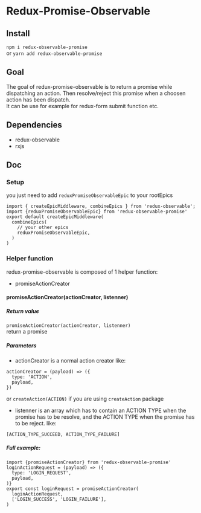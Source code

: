 # Redux-Promise-Observable   
## Install
`npm i redux-observable-promise`   
or `yarn add redux-observable-promise`   
## Goal
The goal of redux-promise-observable is to return a promise while dispatching an action. Then resolve/reject this promise when a choosen action has been dispatch.   
It can be use for example for redux-form submit function etc.
## Dependencies
- redux-observable
- rxjs
## Doc
### Setup
you just need to add `reduxPromiseObservableEpic` to your rootEpics
```
import { createEpicMiddleware, combineEpics } from 'redux-observable';
import {reduxPromiseObservableEpic} from 'redux-observable-promise'
export default createEpicMiddleware(
  combineEpics(
    // your other epics
    reduxPromiseObservableEpic,
  )
)
```
### Helper function
redux-promise-observable is composed of 1 helper function:
- promiseActionCreator
#### promiseActionCreator(actionCreator, listenner)  
##### Return value
`promiseActionCreator(actionCreator, listenner)`   
return a promise
##### Parameters
- actionCreator is a normal action creator like:
```
actionCreator = (payload) => ({
  type: 'ACTION',
  payload,
})
```
or `createAction(ACTION)` if you are using `createAction` package

- listenner is an array which has to contain an ACTION TYPE when the promise has to be resolve, and the ACTION TYPE when the promise has to be reject. like:
```
[ACTION_TYPE_SUCCEED, ACTION_TYPE_FAILURE]
```
##### Full example:
```
import {promiseActionCreator} from 'redux-observable-promise'
loginActionRequest = (payload) => ({
  type: 'LOGIN_REQUEST',
  payload,
)}
export const loginRequest = promiseActionCreator(
  loginActionRequest,
  ['LOGIN_SUCCESS', 'LOGIN_FAILURE'],
)
```
